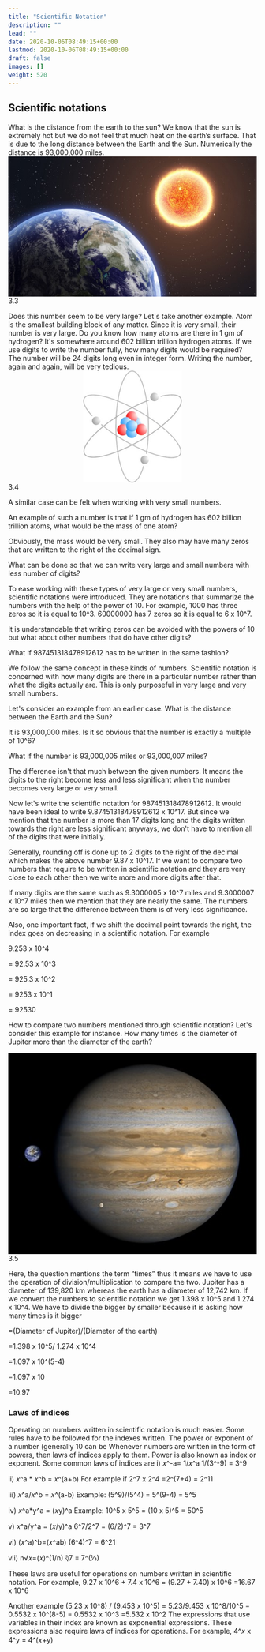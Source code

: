 ```yaml
---
title: "Scientific Notation"
description: ""
lead: ""
date: 2020-10-06T08:49:15+00:00
lastmod: 2020-10-06T08:49:15+00:00
draft: false
images: []
weight: 520
---
```

## Scientific notations
What is the distance from the earth to the sun?
We know that the sun is extremely hot but we do not feel that much heat on the earth’s surface. That is due to the long distance between the Earth and the Sun. Numerically the distance is 93,000,000 miles. 
<img src="3_3_earth_and_sun.jpg" width="600" style="display: block; margin: 0 auto;">
3.3


Does this number seem to be very large? 
Let's take another example. Atom is the smallest building block of any matter. Since it is very small, their number is very large. Do you know how many atoms are there in 1 gm of hydrogen? It's somewhere around 602 billion trillion hydrogen atoms. If we use digits to write the number fully, how many digits would be required? 
The number will be 24 digits long even in integer form. Writing the number, again and again, will be very tedious. 
<img src="3_4_atom.jpg" width="200" style="display: block; margin: 0 auto;">
3.4

A similar case can be felt when working with very small numbers. 

An example of such a number is that if 1 gm of hydrogen has 602 billion trillion atoms, what would be the mass of one atom? 

Obviously, the mass would be very small. They also may have many zeros that are written to the right of the decimal sign. 

What can be done so that we can write very large and small numbers with less number of digits?

To ease working with these types of very large or very small numbers, scientific notations were introduced. They are notations that summarize the numbers with the help of the power of 10. For example, 1000 has three zeros so it is equal to 10^3. 60000000 has 7 zeros so it is equal to 6 x 10^7.

It is understandable that writing zeros can be avoided with the powers of 10 but what about other numbers that do have other digits? 

What if 987451318478912612 has to be written in the same fashion?

We follow the same concept in these kinds of numbers. Scientific notation is concerned with how many digits are there in a particular number rather than what the digits actually are. This is only purposeful in very large and very small numbers.


Let's consider an example from an earlier case. What is the distance between the Earth and the Sun? 


It is 93,000,000 miles. Is it so obvious that the number is exactly a multiple of 10^6? 

What if the number is 93,000,005 miles or 93,000,007 miles?


The difference isn't that much between the given numbers. It means the digits to the right become less and less significant when the number becomes very large or very small. 


Now let's write the scientific notation for 987451318478912612. 
It would have been ideal to write 9.87451318478912612 x 10^17. 
But since we mention that the number is more than 17 digits long and the digits written towards the right are less significant anyways, we don't have to mention all of the digits that were initially.

Generally, rounding off is done up to 2 digits to the right of the decimal which makes the above number 9.87 x 10^17. If we want to compare two numbers that require to be written in scientific notation and they are very close to each other then we write more and more digits after that. 

If many digits are the same such as 9.3000005 x 10^7 miles and 9.3000007 x 10^7 miles then we mention that they are nearly the same. The numbers are so large that the difference between them is of very less significance. 

Also, one important fact, if we shift the decimal point towards the right, the index goes on decreasing in a scientific notation. 
For example

9.253 x 10^4 

= 92.53 x 10^3 

= 925.3 x 10^2 

= 9253 x 10^1 

= 92530

How to compare two numbers mentioned through scientific notation?
Let's consider this example for instance. How many times is the diameter of Jupiter more than the diameter of the earth?

<img src="3_5_Jupiter_and_earth.jpg" width="600" style="display: block; margin: 0 auto;">
3.5 


Here, the question mentions the term “times” thus it means we have to use the operation of division/multiplication to compare the two. Jupiter has a diameter of 139,820 km whereas the earth has a diameter of 12,742 km. If we convert the numbers to scientific notation we get 1.398 x 10^5 and 1.274 x 10^4. We have to divide the bigger by smaller because it is asking how many times is it bigger

=(Diameter of Jupiter)/(Diameter of the earth)

=1.398 x 10^5/ 1.274 x 10^4

=1.097 x 10^(5-4)

=1.097 x 10

=10.97


### Laws of indices
Operating on numbers written in scientific notation is much easier. Some rules have to be followed for the indexes written. The power or exponent of a number (generally 10 can be 
Whenever numbers are written in the form of powers, then laws of indices apply to them. Power is also known as index or exponent. Some common laws of indices are
i) 𝑥^-a= 1/𝑥^a
1/(3^-9) = 3^9

ii) 𝑥^a * 𝑥^b = 𝑥^(a+b)
 For example if 2^7 x 2^4 =2^(7+4) = 2^11

iii) 𝑥^a/𝑥^b = 𝑥^(a-b)
Example: (5^9)/(5^4) = 5^(9-4) = 5^5


iv) 𝑥^a*y^a = (𝑥y)^a
Example: 10^5 x 5^5 = (10 x 5)^5 = 50^5

v) 𝑥^a/y^a = (𝑥/y)^a
6^7/2^7 = (6/2)^7 = 3^7

vi) (𝑥^a)^b=(𝑥^ab)
(6^4)^7 = 6^21

vii) n√𝑥=(𝑥)^(1/n)
∛7 = 7^(⅓)

These laws are useful for operations on numbers written in scientific notation. For example, 
9.27 x 10^6 + 7.4  x 10^6
= (9.27 + 7.40) x 10^6
=16.67 x 10^6

Another example (5.23 x 10^8) / (9.453 x 10^5)
= 5.23/9.453 x 10^8/10^5
= 0.5532 x 10^(8-5)
= 0.5532 x 10^3
=5.532 x 10^2
The expressions that use variables in their index are known as exponential expressions. These expressions also require laws of indices for operations. 
For example, 4^𝑥 x 4^y = 4^(𝑥+y)

